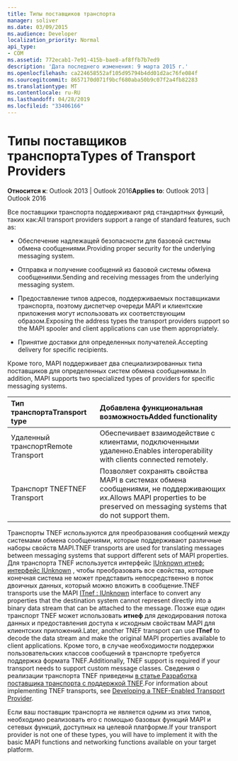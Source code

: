 ```yaml
---
title: Типы поставщиков транспорта
manager: soliver
ms.date: 03/09/2015
ms.audience: Developer
localization_priority: Normal
api_type:
- COM
ms.assetid: 772ecab1-7e91-415b-bae8-af8ffb7b7ed9
description: 'Дата последнего изменения: 9 марта 2015 г.'
ms.openlocfilehash: ca224658552af105d95794b4dd01d2ac76fe084f
ms.sourcegitcommit: 8657170d071f9bcf680aba50b9c07f2a4fb82283
ms.translationtype: MT
ms.contentlocale: ru-RU
ms.lasthandoff: 04/28/2019
ms.locfileid: "33406166"
---
```

# <a name="types-of-transport-providers"></a><span data-ttu-id="abcdb-103">Типы поставщиков транспорта</span><span class="sxs-lookup"><span data-stu-id="abcdb-103">Types of Transport Providers</span></span>

  
  
<span data-ttu-id="abcdb-104">**Относится к**: Outlook 2013 | Outlook 2016</span><span class="sxs-lookup"><span data-stu-id="abcdb-104">**Applies to**: Outlook 2013 | Outlook 2016</span></span> 
  
<span data-ttu-id="abcdb-105">Все поставщики транспорта поддерживают ряд стандартных функций, таких как:</span><span class="sxs-lookup"><span data-stu-id="abcdb-105">All transport providers support a range of standard features, such as:</span></span>
  
- <span data-ttu-id="abcdb-106">Обеспечение надлежащей безопасности для базовой системы обмена сообщениями.</span><span class="sxs-lookup"><span data-stu-id="abcdb-106">Providing proper security for the underlying messaging system.</span></span>
    
- <span data-ttu-id="abcdb-107">Отправка и получение сообщений из базовой системы обмена сообщениями.</span><span class="sxs-lookup"><span data-stu-id="abcdb-107">Sending and receiving messages from the underlying messaging system.</span></span>
    
- <span data-ttu-id="abcdb-108">Предоставление типов адресов, поддерживаемых поставщиками транспорта, поэтому диспетчер очереди MAPI и клиентские приложения могут использовать их соответствующим образом.</span><span class="sxs-lookup"><span data-stu-id="abcdb-108">Exposing the address types the transport providers support so the MAPI spooler and client applications can use them appropriately.</span></span>
    
- <span data-ttu-id="abcdb-109">Принятие доставки для определенных получателей.</span><span class="sxs-lookup"><span data-stu-id="abcdb-109">Accepting delivery for specific recipients.</span></span>
    
<span data-ttu-id="abcdb-110">Кроме того, MAPI поддерживает два специализированных типа поставщиков для определенных систем обмена сообщениями.</span><span class="sxs-lookup"><span data-stu-id="abcdb-110">In addition, MAPI supports two specialized types of providers for specific messaging systems.</span></span>
  
|<span data-ttu-id="abcdb-111">**Тип транспорта**</span><span class="sxs-lookup"><span data-stu-id="abcdb-111">**Transport type**</span></span>|<span data-ttu-id="abcdb-112">**Добавлена функциональная возможность**</span><span class="sxs-lookup"><span data-stu-id="abcdb-112">**Added functionality**</span></span>|
|:-----|:-----|
|<span data-ttu-id="abcdb-113">Удаленный транспорт</span><span class="sxs-lookup"><span data-stu-id="abcdb-113">Remote Transport</span></span>  <br/> |<span data-ttu-id="abcdb-114">Обеспечивает взаимодействие с клиентами, подключенными удаленно.</span><span class="sxs-lookup"><span data-stu-id="abcdb-114">Enables interoperability with clients connected remotely.</span></span>  <br/> |
|<span data-ttu-id="abcdb-115">Транспорт TNEF</span><span class="sxs-lookup"><span data-stu-id="abcdb-115">TNEF Transport</span></span>  <br/> |<span data-ttu-id="abcdb-116">Позволяет сохранять свойства MAPI в системах обмена сообщениями, не поддерживающих их.</span><span class="sxs-lookup"><span data-stu-id="abcdb-116">Allows MAPI properties to be preserved on messaging systems that do not support them.</span></span>  <br/> |
   
<span data-ttu-id="abcdb-117">Транспорты TNEF используются для преобразования сообщений между системами обмена сообщениями, которые поддерживают различные наборы свойств MAPI.</span><span class="sxs-lookup"><span data-stu-id="abcdb-117">TNEF transports are used for translating messages between messaging systems that support different sets of MAPI properties.</span></span> <span data-ttu-id="abcdb-118">Для транспорта TNEF используется интерфейс [IUnknown итнеф: интерфейс IUnknown](itnefiunknown.md) , чтобы преобразовать все свойства, которые конечная система не может представить непосредственно в поток двоичных данных, который можно вложить в сообщение.</span><span class="sxs-lookup"><span data-stu-id="abcdb-118">TNEF transports use the MAPI [ITnef : IUnknown](itnefiunknown.md) interface to convert any properties that the destination system cannot represent directly into a binary data stream that can be attached to the message.</span></span> <span data-ttu-id="abcdb-119">Позже еще один транспорт TNEF может использовать **итнеф** для декодирования потока данных и предоставления доступа к исходным свойствам MAPI для клиентских приложений.</span><span class="sxs-lookup"><span data-stu-id="abcdb-119">Later, another TNEF transport can use **ITnef** to decode the data stream and make the original MAPI properties available to client applications.</span></span> <span data-ttu-id="abcdb-120">Кроме того, в случае необходимости поддержки пользовательских классов сообщений в транспорте требуется поддержка формата TNEF.</span><span class="sxs-lookup"><span data-stu-id="abcdb-120">Additionally, TNEF support is required if your transport needs to support custom message classes.</span></span> <span data-ttu-id="abcdb-121">Сведения о реализации транспорта TNEF приведены [в статье Разработка поставщика транспорта с поддержкой TNEF](developing-a-tnef-enabled-transport-provider.md).</span><span class="sxs-lookup"><span data-stu-id="abcdb-121">For information about implementing TNEF transports, see [Developing a TNEF-Enabled Transport Provider](developing-a-tnef-enabled-transport-provider.md).</span></span>
  
<span data-ttu-id="abcdb-122">Если ваш поставщик транспорта не является одним из этих типов, необходимо реализовать его с помощью базовых функций MAPI и сетевых функций, доступных на целевой платформе.</span><span class="sxs-lookup"><span data-stu-id="abcdb-122">If your transport provider is not one of these types, you will have to implement it with the basic MAPI functions and networking functions available on your target platform.</span></span>
  

